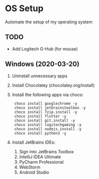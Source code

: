 # OS Setup
Automate the setup of my operating system


## TODO
- Add Logitech G-Hub (for mouse)


## Windows (2020-03-20)
1. Uninstall unnecessary apps
1. Install Chocolatey (chocolatey.org/install)
1. Install the following apps via choco:

        choco install googlechrome -y
        choco install jetbrainstoolbox -y
        choco install 7zip.install -y
        choco install flutter -y
        choco install git.install -y
        choco install logitechgaming -y
        choco install nodejs.install -y
        choco install python3 -y
        
1. Install JetBrains IDEs:
    1. Sign into JetBrains Toolbox
    1. IntelliJ IDEA Ultimate
    1. PyCharm Professional
    1. WebStorm
    1. Android Studio

